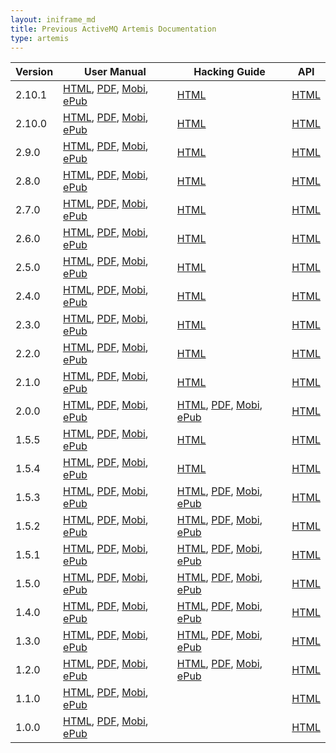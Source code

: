```yaml
---
layout: iniframe_md
title: Previous ActiveMQ Artemis Documentation
type: artemis
---
```


Version|User Manual|Hacking Guide|API
---|---|---|---
2.10.1|[HTML](2.10.1), [PDF](2.10.1/book.pdf), [Mobi](2.10.1/book.mobi), [ePub](2.10.1/book.epub)|[HTML](2.10.1/hacking-guide)|[HTML](javadocs/javadoc-2.10.1)
2.10.0|[HTML](2.10.0), [PDF](2.10.0/book.pdf), [Mobi](2.10.0/book.mobi), [ePub](2.10.0/book.epub)|[HTML](2.10.0/hacking-guide)|[HTML](javadocs/javadoc-2.10.0)
2.9.0|[HTML](2.9.0), [PDF](2.9.0/book.pdf), [Mobi](2.9.0/book.mobi), [ePub](2.9.0/book.epub)|[HTML](2.9.0/hacking-guide)|[HTML](javadocs/javadoc-2.9.0)
2.8.0|[HTML](2.8.0), [PDF](2.8.0/book.pdf), [Mobi](2.8.0/book.mobi), [ePub](2.8.0/book.epub)|[HTML](2.8.0/hacking-guide)|[HTML](javadocs/javadoc-2.8.0)
2.7.0|[HTML](2.7.0), [PDF](2.7.0/book.pdf), [Mobi](2.7.0/book.mobi), [ePub](2.7.0/book.epub)|[HTML](2.7.0/hacking-guide)|[HTML](javadocs/javadoc-2.7.0)
2.6.0|[HTML](2.6.0), [PDF](2.6.0/book.pdf), [Mobi](2.6.0/book.mobi), [ePub](2.6.0/book.epub)|[HTML](2.6.0/hacking-guide)|[HTML](javadocs/javadoc-2.6.0)
2.5.0|[HTML](2.5.0), [PDF](2.5.0/book.pdf), [Mobi](2.5.0/book.mobi), [ePub](2.5.0/book.epub)|[HTML](2.5.0/hacking-guide)|[HTML](javadocs/javadoc-2.5.0)
2.4.0|[HTML](2.4.0), [PDF](2.4.0/book.pdf), [Mobi](2.4.0/book.mobi), [ePub](2.4.0/book.epub)|[HTML](2.4.0/hacking-guide)|[HTML](javadocs/javadoc-2.4.0)
2.3.0|[HTML](2.3.0), [PDF](2.3.0/book.pdf), [Mobi](2.3.0/book.mobi), [ePub](2.3.0/book.epub)|[HTML](2.3.0/hacking-guide)|[HTML](javadocs/javadoc-2.3.0)
2.2.0|[HTML](2.2.0), [PDF](2.2.0/book.pdf), [Mobi](2.2.0/book.mobi), [ePub](2.2.0/book.epub)|[HTML](2.2.0/hacking-guide)|[HTML](javadocs/javadoc-2.2.0)
2.1.0|[HTML](2.1.0), [PDF](2.1.0/book.pdf), [Mobi](2.1.0/book.mobi), [ePub](2.1.0/book.epub)|[HTML](2.1.0/hacking-guide)|[HTML](javadocs/javadoc-2.1.0)
2.0.0|[HTML](2.0.0), [PDF](2.0.0/book.pdf), [Mobi](2.0.0/book.mobi), [ePub](2.0.0/book.epub)|[HTML](2.0.0/hacking-guide), [PDF](2.0.0/hacking-guide/book.pdf), [Mobi](2.0.0/hacking-guide/book.mobi), [ePub](2.0.0/hacking-guide/book.epub)|[HTML](javadocs/javadoc-2.0.0)
1.5.5|[HTML](1.5.5), [PDF](1.5.5/book.pdf), [Mobi](1.5.5/book.mobi), [ePub](1.5.5/book.epub)|[HTML](1.5.5/hacking-guide)|[HTML](javadocs/javadoc-1.5.5)
1.5.4|[HTML](1.5.4), [PDF](1.5.4/book.pdf), [Mobi](1.5.4/book.mobi), [ePub](1.5.4/book.epub)|[HTML](1.5.4/hacking-guide)|[HTML](javadocs/javadoc-1.5.3)
1.5.3|[HTML](1.5.3), [PDF](1.5.3/book.pdf), [Mobi](1.5.3/book.mobi), [ePub](1.5.3/book.epub)|[HTML](1.5.3/hacking-guide), [PDF](1.5.3/hacking-guide/book.pdf), [Mobi](1.5.3/hacking-guide/book.mobi), [ePub](1.5.3/hacking-guide/book.epub)|[HTML](javadocs/javadoc-1.5.3)
1.5.2|[HTML](1.5.2), [PDF](1.5.2/book.pdf), [Mobi](1.5.2/book.mobi), [ePub](1.5.2/book.epub)|[HTML](1.5.2/hacking-guide), [PDF](1.5.2/hacking-guide/book.pdf), [Mobi](1.5.2/hacking-guide/book.mobi), [ePub](1.5.2/hacking-guide/book.epub)|[HTML](javadocs/javadoc-1.5.2)
1.5.1|[HTML](1.5.1), [PDF](1.5.1/book.pdf), [Mobi](1.5.1/book.mobi), [ePub](1.5.1/book.epub)|[HTML](1.5.1/hacking-guide), [PDF](1.5.1/hacking-guide/book.pdf), [Mobi](1.5.1/hacking-guide/book.mobi), [ePub](1.5.1/hacking-guide/book.epub)|[HTML](javadocs/javadoc-1.5.1)
1.5.0|[HTML](1.5.0), [PDF](1.5.0/book.pdf), [Mobi](1.5.0/book.mobi), [ePub](1.5.0/book.epub)|[HTML](1.5.0/hacking-guide), [PDF](1.5.0/hacking-guide/book.pdf), [Mobi](1.5.0/hacking-guide/book.mobi), [ePub](1.5.0/hacking-guide/book.epub)|[HTML](javadocs/javadoc-1.5.0)
1.4.0|[HTML](1.4.0), [PDF](1.4.0/activemq-artemis-1.4.0.pdf), [Mobi](1.4.0/activemq-artemis-1.4.0.mobi), [ePub](1.4.0/activemq-artemis-1.4.0.epub)|[HTML](1.4.0/hacking-guide), [PDF](1.4.0/hacking-guide/activemq-artemis-hacking-guide-1.4.0.pdf), [Mobi](1.4.0/hacking-guide/activemq-artemis-hacking-guide-1.4.0.mobi), [ePub](1.4.0/hacking-guide/activemq-artemis-hacking-guide-1.4.0.epub)|[HTML](javadocs/javadoc-1.4.0)
1.3.0|[HTML](1.3.0), [PDF](1.3.0/activemq-artemis-1.3.0.pdf), [Mobi](1.3.0/activemq-artemis-1.3.0.mobi), [ePub](1.3.0/activemq-artemis-1.3.0.epub)|[HTML](1.3.0/hacking-guide), [PDF](1.3.0/hacking-guide/activemq-artemis-hacking-guide-1.3.0.pdf), [Mobi](1.3.0/hacking-guide/activemq-artemis-hacking-guide-1.3.0.mobi), [ePub](1.3.0/hacking-guide/activemq-artemis-hacking-guide-1.3.0.epub)|[HTML](javadocs/javadoc-1.3.0)
1.2.0|[HTML](1.2.0), [PDF](1.2.0/activemq-artemis-1.2.0.pdf), [Mobi](1.2.0/activemq-artemis-1.2.0.mobi), [ePub](1.2.0/activemq-artemis-1.2.0.epub)|[HTML](1.2.0/hacking-guide), [PDF](1.2.0/hacking-guide/activemq-artemis-hacking-guide-1.2.0.pdf), [Mobi](1.2.0/hacking-guide/activemq-artemis-hacking-guide-1.2.0.mobi), [ePub](1.2.0/hacking-guide/activemq-artemis-hacking-guide-1.2.0.epub)|[HTML](javadocs/javadoc-1.2.0)
1.1.0|[HTML](1.1.0), [PDF](1.1.0/activemq-artemis-1.1.0.pdf), [Mobi](1.1.0/activemq-artemis-1.1.0.mobi), [ePub](1.1.0/activemq-artemis-1.1.0.epub)||[HTML](javadocs/javadoc-1.1.0)
1.0.0|[HTML](1.0.0), [PDF](1.0.0/activemq-artemis-1.0.0.pdf), [Mobi](1.0.0/activemq-artemis-1.0.0.mobi), [ePub](1.0.0/activemq-artemis-1.0.0.epub)||[HTML](javadocs/javadoc-1.0.0)
